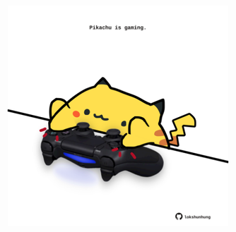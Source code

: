 <!-- built at 07/11/2021, 20:02:15 UTC -->
<p align="center">
  <img width="500" height="500" src="./ReadmeImage.svg">
</p>
